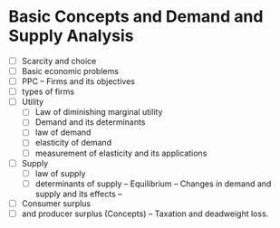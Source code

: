 # Basic Concepts and Demand and Supply Analysis
- [ ] Scarcity and choice 
- [ ] Basic economic problems
- [ ] PPC – Firms and its objectives 
- [ ]  types of firms
- [ ] Utility 
	- [ ] Law of diminishing marginal utility 
	- [ ] Demand and its determinants 
	- [ ] law of demand
	- [ ] elasticity of demand 
	- [ ] measurement of elasticity and its applications
- [ ]  Supply
	- [ ] law of supply
	- [ ] determinants of supply – Equilibrium – Changes in demand and supply and its effects –
- [ ] Consumer surplus
- [ ] and producer surplus (Concepts) – Taxation and deadweight loss.